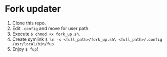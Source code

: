 # Fork updater

1. Clone this repo.
2. Edit `.config` and move for user path. 
3. Execute `$ chmod +x fork_up.sh`.
4. Create symlink `$ ln -s <full_path>/fork_up.sh\ <full_path>/.config /usr/local/bin/fup`
5. Enjoy `$ fup`!